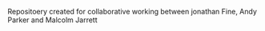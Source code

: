 Repositoery created for collaborative working between jonathan Fine, Andy Parker and Malcolm Jarrett


